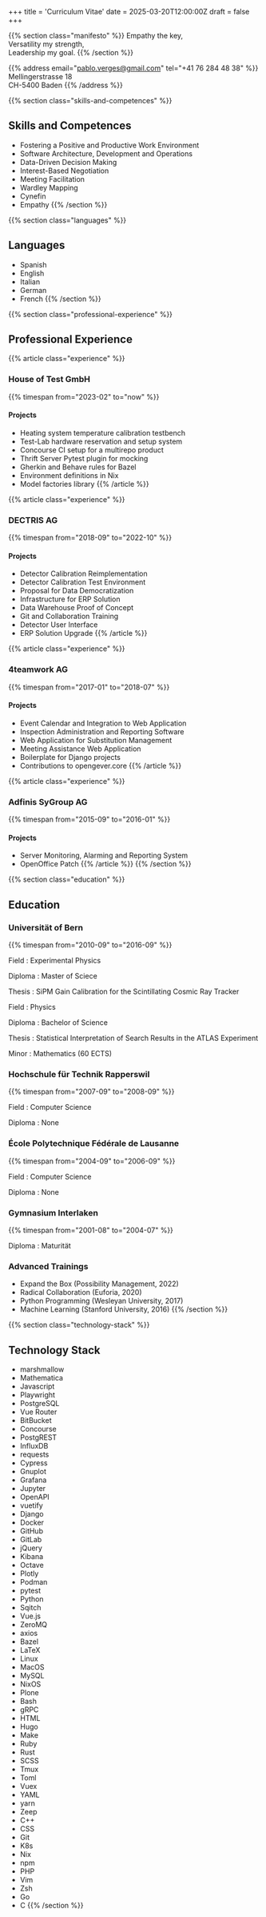 +++
title = 'Curriculum Vitae'
date = 2025-03-20T12:00:00Z
draft = false
+++

{{% section class="manifesto" %}}
Empathy the key,  
Versatility my strength,  
Leadership my goal.
{{% /section %}}

{{% address email="pablo.verges@gmail.com" tel="+41 76 284 48 38" %}}
Mellingerstrasse 18  
CH-5400 Baden
{{% /address %}}

{{% section class="skills-and-competences" %}}
## Skills and Competences
- Fostering a Positive and Productive Work Environment
- Software Architecture, Development and Operations
- Data-Driven Decision Making
- Interest-Based Negotiation
- Meeting Facilitation
- Wardley Mapping
- Cynefin
- Empathy
{{% /section %}}

{{% section class="languages" %}}
## Languages
- Spanish
- English
- Italian
- German
- French
{{% /section %}}

{{% section class="professional-experience" %}}
## Professional Experience

{{% article class="experience" %}}
### House of Test GmbH
{{% timespan from="2023-02" to="now" %}}

#### Projects
- Heating system temperature calibration testbench
- Test-Lab hardware reservation and setup system
- Concourse CI setup for a multirepo product
- Thrift Server Pytest plugin for mocking
- Gherkin and Behave rules for Bazel
- Environment definitions in Nix
- Model factories library
{{% /article %}}

{{% article class="experience" %}}
### DECTRIS AG
{{% timespan from="2018-09" to="2022-10" %}}

#### Projects
- Detector Calibration Reimplementation
- Detector Calibration Test Environment
- Proposal for Data Democratization
- Infrastructure for ERP Solution
- Data Warehouse Proof of Concept
- Git and Collaboration Training
- Detector User Interface
- ERP Solution Upgrade
{{% /article %}}

{{% article class="experience" %}}
### 4teamwork AG
{{% timespan from="2017-01" to="2018-07" %}}

#### Projects
- Event Calendar and Integration to Web Application
- Inspection Administration and Reporting Software
- Web Application for Substitution Management
- Meeting Assistance Web Application
- Boilerplate for Django projects
- Contributions to opengever.core
{{% /article %}}

{{% article class="experience" %}}
### Adfinis SyGroup AG
{{% timespan from="2015-09" to="2016-01" %}}

#### Projects
- Server Monitoring, Alarming and Reporting System
- OpenOffice Patch
{{% /article %}}
{{% /section %}}

{{% section class="education" %}}
## Education

### Universität of Bern
{{% timespan from="2010-09" to="2016-09" %}}

Field
: Experimental Physics

Diploma
: Master of Sciece

Thesis
: SiPM Gain Calibration for the Scintillating Cosmic Ray Tracker

<!-- split -->

Field
: Physics

Diploma
: Bachelor of Science

Thesis
: Statistical Interpretation of Search Results in the ATLAS Experiment

Minor
: Mathematics (60 ECTS)

### Hochschule für Technik Rapperswil
{{% timespan from="2007-09" to="2008-09" %}}

Field
: Computer Science

Diploma
: None

### École Polytechnique Fédérale de Lausanne
{{% timespan from="2004-09" to="2006-09" %}}

Field
: Computer Science

Diploma
: None

### Gymnasium Interlaken
{{% timespan from="2001-08" to="2004-07" %}}

Diploma
: Maturität

### Advanced Trainings
- Expand the Box (Possibility Management, 2022)
- Radical Collaboration (Euforia, 2020)
- Python Programming (Wesleyan University, 2017)
- Machine Learning (Stanford University, 2016)
{{% /section %}}

{{% section class="technology-stack" %}}
## Technology Stack
- marshmallow
- Mathematica
- Javascript
- Playwright
- PostgreSQL
- Vue Router
- BitBucket
- Concourse
- PostgREST
- InfluxDB
- requests
- Cypress
- Gnuplot
- Grafana
- Jupyter
- OpenAPI
- vuetify
- Django
- Docker
- GitHub
- GitLab
- jQuery
- Kibana
- Octave
- Plotly
- Podman
- pytest
- Python
- Sqitch
- Vue.js
- ZeroMQ
- axios
- Bazel
- LaTeX
- Linux
- MacOS
- MySQL
- NixOS
- Plone
- Bash
- gRPC
- HTML
- Hugo
- Make
- Ruby
- Rust
- SCSS
- Tmux
- Toml
- Vuex
- YAML
- yarn
- Zeep
- C++
- CSS
- Git
- K8s
- Nix
- npm
- PHP
- Vim
- Zsh
- Go
- C
{{% /section %}}
